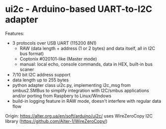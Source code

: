 # ui2c - Arduino-based UART-to-I2C adapter 

Features:
 
* 3 protocols over USB UART (115200 8N1)
    * RAW (data length + address (1 or 2 bytes) and data itself, all in I2C bus format)
    * Coptonix #020101-like (Master mode)
    * manual: local echo, console commands, data in HEX, built-in bus scaner 
* 7/10 bit I2C address support
* data length up to 255 bytes
* python adapter class ui2c.py, implementing i2c_msg from smbus2.SMBus to simplify integration with 
    I2C/smbus applications and/or porting from Raspbery to Linux/Windows
* build-in logging feature in RAW mode, doesn't interfere with regular data flow 
    
Origin: https://alter.org.ua/en/soft/arduino/ui2c/
uses WireZeroCopy I2C library (https://github.com/Alter-1/WireZeroCopy/)
